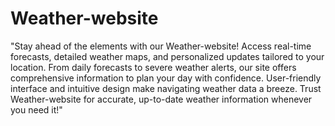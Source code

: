 # Weather-website
"Stay ahead of the elements with our Weather-website! Access real-time forecasts, detailed weather maps, and personalized updates tailored to your location. From daily forecasts to severe weather alerts, our site offers comprehensive information to plan your day with confidence. User-friendly interface and intuitive design make navigating weather data a breeze. Trust Weather-website for accurate, up-to-date weather information whenever you need it!"
